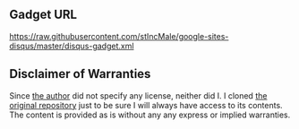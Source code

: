 ## Gadget URL
https://raw.githubusercontent.com/stIncMale/google-sites-disqus/master/disqus-gadget.xml

## Disclaimer of Warranties
Since [the author](https://github.com/populov) did not specify any license, neither did I. I cloned [the original repository](https://github.com/populov/google-sites-disqus) just to be sure I will always have access to its contents. The content is provided as is without any any express or implied warranties.
